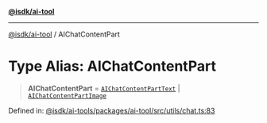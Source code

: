 [**@isdk/ai-tool**](../README.md)

***

[@isdk/ai-tool](../globals.md) / AIChatContentPart

# Type Alias: AIChatContentPart

> **AIChatContentPart** = [`AIChatContentPartText`](../interfaces/AIChatContentPartText.md) \| [`AIChatContentPartImage`](../interfaces/AIChatContentPartImage.md)

Defined in: [@isdk/ai-tools/packages/ai-tool/src/utils/chat.ts:83](https://github.com/isdk/ai-tool.js/blob/e883e341c67e937e7d3a3e95e8bc56844896f5a3/src/utils/chat.ts#L83)
